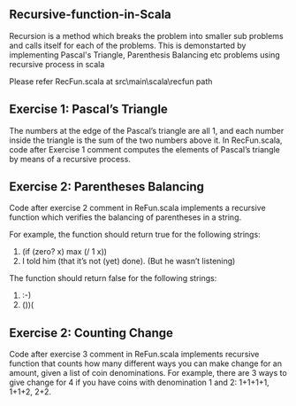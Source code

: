 ## Recursive-function-in-Scala

Recursion is a method which breaks the problem into smaller sub problems and calls itself for each of the problems. This is demonstarted by implementing Pascal's Triangle, Parenthesis Balancing etc problems using recursive process in scala 

Please refer RecFun.scala at src\main\scala\recfun path 

## Exercise 1: Pascal’s Triangle

The numbers at the edge of the Pascal’s triangle are all 1, and each number inside the triangle is the sum of the two numbers above it. 
In RecFun.scala, code after Exercise 1 comment computes the elements of Pascal’s triangle by means of a recursive process.

## Exercise 2: Parentheses Balancing

Code after exercise 2 comment in ReFun.scala implements a recursive function which verifies the balancing of parentheses in a string.

For example, the function should return true for the following strings:
1. (if (zero? x) max (/ 1 x))
2. I told him (that it’s not (yet) done). (But he wasn’t listening)

The function should return false for the following strings:
1. :-)
2. ())(

## Exercise 2: Counting Change

Code after exercise 3 comment in ReFun.scala implements recursive function that counts how many different ways you can make change for an amount, given a list of coin denominations. For example, there are 3 ways to give change for 4 if you have coins with denomination 1 and 2: 1+1+1+1, 1+1+2, 2+2.
